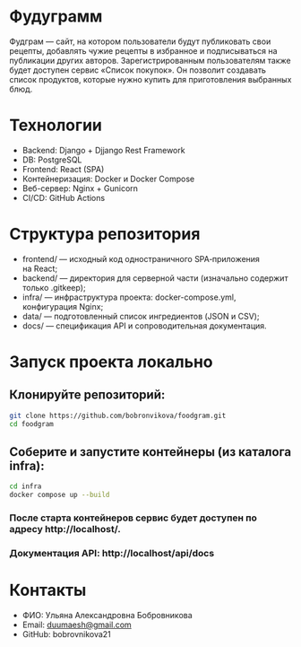 # Фудуграмм

Фудграм — сайт, на котором пользователи будут публиковать свои рецепты, добавлять чужие рецепты в избранное и подписываться на публикации других авторов. Зарегистрированным пользователям также будет доступен сервис «Список покупок». Он позволит создавать список продуктов, которые нужно купить для приготовления выбранных блюд.

# Технологии

- Backend: Django + Djjango Rest Framework
- DB: PostgreSQL
- Frontend: React (SPA)
- Контейнеризация: Docker и Docker Compose
- Веб-сервер: Nginx + Gunicorn
- CI/CD: GitHub Actions

# Структура репозитория

- frontend/ — исходный код одностраничного SPA‑приложения на React;
- backend/ — директория для серверной части (изначально содержит только .gitkeep);
- infra/ — инфраструктура проекта: docker-compose.yml, конфигурация Nginx;
- data/ — подготовленный список ингредиентов (JSON и CSV);
- docs/ — спецификация API и сопроводительная документация.

# Запуск проекта локально

## Клонируйте репозиторий:

```bash
git clone https://github.com/bobronvikova/foodgram.git
cd foodgram
```

## Соберите и запустите контейнеры (из каталога infra):

```bash
cd infra
docker compose up --build
```

### После старта контейнеров сервис будет доступен по адресу http://localhost/.

### Документация API: http://localhost/api/docs

# Контакты

- ФИО: Ульяна Александровна Бобровникова
- Email: duumaesh@gmail.com
- GitHub: bobrovnikova21
